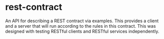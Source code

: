 rest-contract
=============

An API for describing a REST contract via examples. This provides a client and a server that will run according to the rules in this contract. This was designed with testing RESTful clients and RESTful services independently.
